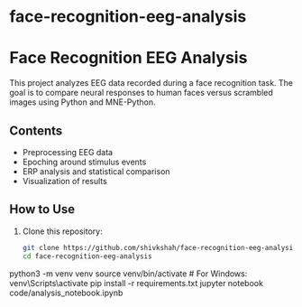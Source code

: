 # face-recognition-eeg-analysis
# Face Recognition EEG Analysis

This project analyzes EEG data recorded during a face recognition task. The goal is to compare neural responses to human faces versus scrambled images using Python and MNE-Python.

## Contents

- Preprocessing EEG data
- Epoching around stimulus events
- ERP analysis and statistical comparison
- Visualization of results

## How to Use

1. Clone this repository:
   ```bash
   git clone https://github.com/shivkshah/face-recognition-eeg-analysis.git
   cd face-recognition-eeg-analysis
python3 -m venv venv
source venv/bin/activate  # For Windows: venv\Scripts\activate
pip install -r requirements.txt
jupyter notebook code/analysis_notebook.ipynb
